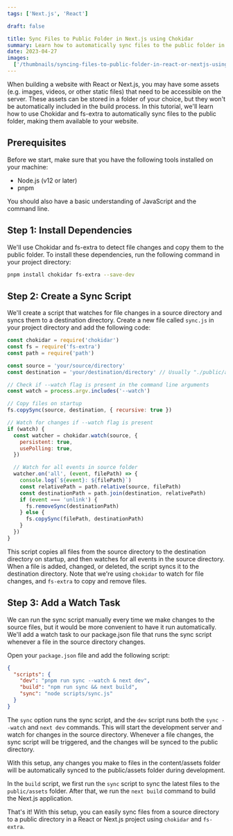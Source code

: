 ```yaml
---
tags: ['Next.js', 'React']

draft: false

title: Sync Files to Public Folder in Next.js using Chokidar
summary: Learn how to automatically sync files to the public folder in React or Next.js using Chokidar and fs-extra. Sync your assets with this step-by-step tutorial.
date: 2023-04-27
images:
  ['/thumbnails/syncing-files-to-public-folder-in-react-or-nextjs-using-chokidar-and-fs-extra.png']
---
```


When building a website with React or Next.js, you may have some assets (e.g. images, videos, or other static files) that need to be accessible on the server. These assets can be stored in a folder of your choice, but they won't be automatically included in the build process. In this tutorial, we'll learn how to use Chokidar and fs-extra to automatically sync files to the public folder, making them available to your website.

## Prerequisites

Before we start, make sure that you have the following tools installed on your machine:

- Node.js (v12 or later)
- pnpm

You should also have a basic understanding of JavaScript and the command line.

## Step 1: Install Dependencies

We'll use Chokidar and fs-extra to detect file changes and copy them to the public folder. To install these dependencies, run the following command in your project directory:

```sh
pnpm install chokidar fs-extra --save-dev
```

## Step 2: Create a Sync Script

We'll create a script that watches for file changes in a source directory and syncs them to a destination directory. Create a new file called `sync.js` in your project directory and add the following code:

```js
const chokidar = require('chokidar')
const fs = require('fs-extra')
const path = require('path')

const source = 'your/source/directory'
const destination = 'your/destination/directory' // Usually "./public/assets/" or "./public/"

// Check if --watch flag is present in the command line arguments
const watch = process.argv.includes('--watch')

// Copy files on startup
fs.copySync(source, destination, { recursive: true })

// Watch for changes if --watch flag is present
if (watch) {
  const watcher = chokidar.watch(source, {
    persistent: true,
    usePolling: true,
  })

  // Watch for all events in source folder
  watcher.on('all', (event, filePath) => {
    console.log(`${event}: ${filePath}`)
    const relativePath = path.relative(source, filePath)
    const destinationPath = path.join(destination, relativePath)
    if (event === 'unlink') {
      fs.removeSync(destinationPath)
    } else {
      fs.copySync(filePath, destinationPath)
    }
  })
}
```

This script copies all files from the source directory to the destination directory on startup, and then watches for all events in the source directory. When a file is added, changed, or deleted, the script syncs it to the destination directory. Note that we're using `chokidar` to watch for file changes, and `fs-extra` to copy and remove files.

## Step 3: Add a Watch Task

We can run the sync script manually every time we make changes to the source files, but it would be more convenient to have it run automatically. We'll add a watch task to our package.json file that runs the sync script whenever a file in the source directory changes.

Open your `package.json` file and add the following script:

```json
{
  "scripts": {
    "dev": "pnpm run sync --watch & next dev",
    "build": "npm run sync && next build",
    "sync": "node scripts/sync.js"
  }
}
```

The `sync` option runs the sync script, and the `dev` script runs both the `sync --watch` and `next dev` commands. This will start the development server and watch for changes in the source directory. Whenever a file changes, the sync script will be triggered, and the changes will be synced to the public directory.

With this setup, any changes you make to files in the content/assets folder will be automatically synced to the public/assets folder during development.

In the `build` script, we first run the `sync` script to sync the latest files to the `public/assets` folder. After that, we run the `next build` command to build the Next.js application.

That's it! With this setup, you can easily sync files from a source directory to a public directory in a React or Next.js project using `chokidar` and `fs-extra`.
